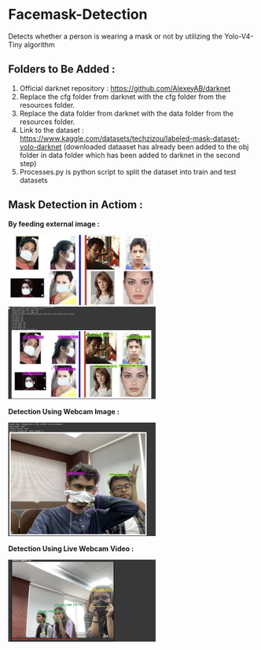 # Facemask-Detection
Detects whether a person is wearing a mask or not by utilizing the Yolo-V4-Tiny algorithm

## Folders to Be Added :
1. Official darknet repository : https://github.com/AlexeyAB/darknet
2. Replace the cfg folder from darknet with the cfg folder from the resources folder.
3. Replace the data folder from darknet with the data folder from the resources folder.
4. Link to the dataset : https://www.kaggle.com/datasets/techzizou/labeled-mask-dataset-yolo-darknet
   (downloaded dataaset has already been added to the obj folder in data folder which has been added to darknet in the second step)
5. Processes.py is python script to split the dataset into train and test datasets

## Mask Detection in Actiom :
**By feeding external image :**

<img src="./Resources/Readme Images/sample image.png" alt="sample image" width="300"/>     
<img src="./Resources/Readme Images/sample image detection.png" alt="sample image detection.png" width="300"/>


**Detection Using Webcam Image :**

<img src="./Resources/Readme Images/detection using webcam image.png" alt="detection using webcam image.png" width="300"/>


**Detection Using Live Webcam Video :**

<img src="./Resources/Readme Images/detection using live webcam video.png" alt="detection using live webcam video.png" width="300"/>



